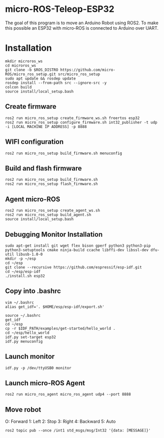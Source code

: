 # micro-ROS-Teleop-ESP32
The goal of this program is to move an Arduino Robot using ROS2. To make this possible an ESP32 with micro-ROS is connected to Arduino over UART.

# Installation
```
mkdir microros_ws
cd microros_ws
git clone -b $ROS_DISTRO https://github.com/micro-ROS/micro_ros_setup.git src/micro_ros_setup
sudo apt update && rosdep update
rosdep install --from-path src --ignore-src -y
colcon build
source install/local_setup.bash
```

## Create firmware
```
ros2 run micro_ros_setup create_firmware_ws.sh freertos esp32
ros2 run micro_ros_setup configure_firmware.sh int32_publisher -t udp -i [LOCAL MACHINE IP ADDRESS] -p 8888
```

## WIFI configuration
```
ros2 run micro_ros_setup build_firmware.sh menuconfig
```

## Build and flash firmware
```
ros2 run micro_ros_setup build_firmware.sh
ros2 run micro_ros_setup flash_firmware.sh
```

## Agent micro-ROS
```
ros2 run micro_ros_setup create_agent_ws.sh
ros2 run micro_ros_setup build_agent.sh
source install/local_setup.bash
```

## Debugging Monitor Installation
```
sudo apt-get install git wget flex bison gperf python3 python3-pip python3-setuptools cmake ninja-build ccache libffi-dev libssl-dev dfu-util libusb-1.0-0
mkdir -p ~/esp
cd ~/esp
git clone --recursive https://github.com/espressif/esp-idf.git
cd ~/esp/esp-idf
./install.sh esp32
```

## Copy into .bashrc
```
vim ~/.bashrc
alias get_idf='. $HOME/esp/esp-idf/export.sh'
```

```
source ~/.bashrc
get_idf
cd ~/esp
cp -r $IDF_PATH/examples/get-started/hello_world .
cd ~/esp/hello_world
idf.py set-target esp32
idf.py menuconfig
```

## Launch monitor
```
idf.py -p /dev/ttyUSB0 monitor
```

## Launch micro-ROS Agent
```
ros2 run micro_ros_agent micro_ros_agent udp4 --port 8888
```

## Move robot
O: Forward
1: Left
2: Stop
3: Right
4: Backward
5: Auto

```
ros2 topic pub --once /int1 std_msgs/msg/Int32 '{data: [MESSAGE]}' 
```
